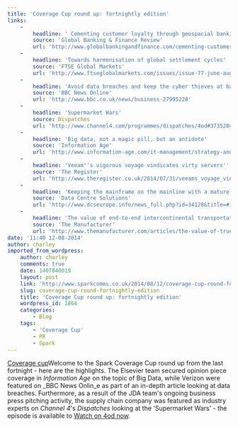 ```yaml
---
title: 'Coverage Cup round up: fortnightly edition'
links:
    -
        headline: ' Cementing customer loyalty through geospacial banking'
        source: 'Global Banking & Finance Review'
        url: 'http://www.globalbankingandfinance.com/cementing-customer-loyalty-through-geospatial-banking/'
    -
        headline: 'Towards harmonisation of global settlement cycles'
        source: 'FTSE Global Markets'
        url: 'http://www.ftseglobalmarkets.com/issues/issue-77-june-august-2014/towards-harmonisation-of-global-settlement-cycles.html'
    -
        headline: 'Avoid data breaches and keep the cyber thieves at bay'
        source: 'BBC News Online'
        url: 'http://www.bbc.co.uk/news/business-27995228'
    -
        headline: 'Supermarket Wars'
        source: Dispatches
        url: 'http://www.channel4.com/programmes/dispatches/4od#3735204'
    -
        headline: 'Big data, not a magic pill, but an antidote'
        source: 'Information Age'
        url: 'http://www.information-age.com/it-management/strategy-and-innovation/123458322/big-data-not-magic-pill-antidote'
    -
        headline: 'Veeam''s vigorous voyage vindicates virty servers'' backup virtues'
        source: 'The Register'
        url: 'http://www.theregister.co.uk/2014/07/31/veeams_voyage_vindicates_virtual_server_backup_virtues'
    -
        headline: 'Keeping the mainframe on the mainline with a mature management model'
        source: 'Data Centre Solutions'
        url: 'http://www.dcseurope.info/news_full.php?id=34128&title=#ixzz3A6A4yxcG'
    -
        headline: 'The value of end-to-end intercontinental transportation planning'
        source: 'The Manufacturer'
        url: 'http://www.themanufacturer.com/articles/the-value-of-true-end-to-end-intercontinental-transportation-planning/'
date: '11:40 12-08-2014'
author: charley
imported_from_wordpress:
    author: charley
    comments: true
    date: 1407840019
    layout: post
    link: 'http://www.sparkcomms.co.uk/2014/08/12/coverage-cup-round-fortnightly-edition/'
    slug: coverage-cup-round-fortnightly-edition
    title: 'Coverage Cup round up: fortnightly edition'
    wordpress_id: 1864
    categories:
        - Blog
    tags:
        - 'Coverage Cup'
        - PR
        - Spark
---
```


[Coverage cup](Coverage-cup-167x300.jpg)Welcome to the Spark Coverage Cup round up from the last fortnight - here are the highlights. The Elsevier team secured opinion piece coverage in _Information Age_ on the topic of Big Data, while Verizon were featured on _BBC News Onlin_e as part of an in-depth article looking at data breaches. Furthermore, as a result of the JDA team's ongoing business press pitching activity, the supply chain company was featured as industry experts on _Channel 4_'s _Dispatches_ looking at the 'Supermarket Wars' - the episode is available to [Watch on 4od now](http://www.channel4.com/programmes/dispatches/4od#3735204).
